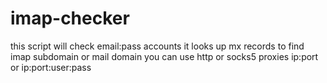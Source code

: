 # imap-checker

this script will check email:pass accounts
it looks up mx records to find imap subdomain or mail domain
you can use http or socks5 proxies ip:port or ip:port:user:pass
